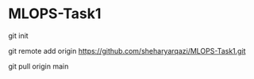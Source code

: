 # MLOPS-Task1

git init

 git remote add origin https://github.com/sheharyarqazi/MLOPS-Task1.git


git pull origin main
